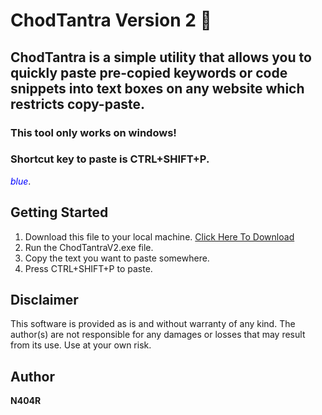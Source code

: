 # ChodTantra Version 2 💩
## ChodTantra is a simple utility that allows you to quickly paste pre-copied keywords or code snippets into text boxes on any website which restricts copy-paste.
### This tool only works on windows!
### Shortcut key to paste is CTRL+SHIFT+P.
<span style="color:blue">*blue*</span>.

## Getting Started
1. Download this file to your local machine. [Click Here To Download](https://github.com/n404r/ChodTantra/raw/latest/ChodTantraV2.exe)
4. Run the ChodTantraV2.exe file.
5. Copy the text you want to paste somewhere.
7. Press CTRL+SHIFT+P to paste.

## Disclaimer

This software is provided as is and without warranty of any kind. The author(s) are not responsible for any damages or losses that may result from its use. Use at your own risk.

## Author
**N404R**


